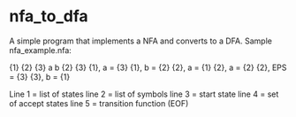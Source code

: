 # nfa_to_dfa
A simple program that implements a NFA and converts to a DFA.
Sample nfa_example.nfa:

{1}	{2}	{3}
a	b
{2}
{3}
{1}, a  = {3}
{1}, b  = {2}
{2}, a = {1}
{2}, a = {2}
{2}, EPS = {3}
{3}, b = {1}

Line 1 = list of states
line 2 = list of symbols
line 3 = start state
line 4 = set of accept states
line 5 = transition function (EOF)
